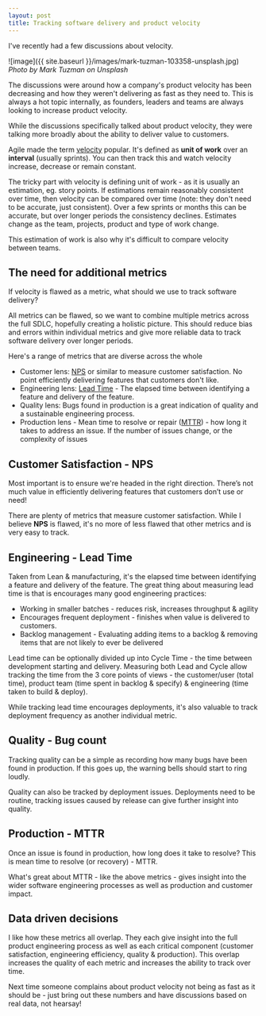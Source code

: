 ```yaml
---
layout: post
title: Tracking software delivery and product velocity
---
```


I've recently had a few discussions about velocity. 

![image]({{ site.baseurl }}/images/mark-tuzman-103358-unsplash.jpg)
*Photo by Mark Tuzman on Unsplash*

The discussions were around how a company's product velocity has been decreasing and how they weren't delivering as fast as they need to. This is always a hot topic internally, as founders, leaders and teams are always looking to increase product velocity. 

While the discussions specifically talked about product velocity, they were talking more broadly about the ability to deliver value to customers. 

Agile made the term [velocity](https://en.wikipedia.org/wiki/Velocity_(software_development)) popular. It's defined as **unit of work** over an **interval** (usually sprints). You can then track this and watch velocity increase, decrease or remain constant.

The tricky part with velocity is defining unit of work - as it is usually an estimation, eg. story points. If estimations remain reasonably consistent over time, then velocity can be compared over time (note: they don't need to be accurate, just consistent). Over a few sprints or months this can be accurate, but over longer periods the consistency declines. Estimates change as the team, projects, product and type of work change. 

This estimation of work is also why it's difficult to compare velocity between teams. 

## The need for additional metrics

If velocity is flawed as a metric, what should we use to track software delivery?

All metrics can be flawed, so we want to combine multiple metrics across the full SDLC, hopefully creating a holistic picture. This should reduce bias and errors within individual metrics and give more reliable data to track software delivery over longer periods. 

Here's a range of metrics that are diverse across the whole 

- Customer lens: [NPS](https://en.wikipedia.org/wiki/Net_Promoter) or similar to measure customer satisfaction. No point efficiently delivering features that customers don't like.
- Engineering lens: [Lead Time](https://en.wikipedia.org/wiki/Lead_time) - The elapsed time between identifying a feature and delivery of the feature.
- Quality lens: Bugs found in production is a great indication of quality and a sustainable engineering process.
- Production lens - Mean time to resolve or repair ([MTTR](https://en.wikipedia.org/wiki/Mean_time_to_repair)) - how long it takes to address an issue. If the number of issues change, or the complexity of issues

## Customer Satisfaction - NPS

Most important is to ensure we're headed in the right direction. There’s not much value in efficiently delivering features that customers don’t use or need! 

There are plenty of metrics that measure customer satisfaction. While I believe **NPS** is flawed, it's no more of less flawed that other metrics and is very easy to track.

## Engineering - Lead Time

Taken from Lean & manufacturing, it's the elapsed time between identifying a feature and delivery of the feature. The great thing about measuring lead time is that is encourages many good engineering practices:

- Working in smaller batches - reduces risk, increases throughput & agility
- Encourages frequent deployment - finishes when value is delivered to customers.
- Backlog management - Evaluating adding items to a backlog & removing items that are not likely to ever be delivered

Lead time can be optionally divided up into Cycle Time - the time between development starting and delivery. Measuring both Lead and Cycle allow tracking the time from the 3 core points of views - the customer/user (total time), product team (time spent in backlog & specify) & engineering (time taken to build & deploy).

While tracking lead time encourages deployments, it's also valuable to track deployment frequency as another individual metric.

## Quality - Bug count

Tracking quality can be a simple as recording how many bugs have been found in production. If this goes up, the warning bells should start to ring loudly. 

Quality can also be tracked by deployment issues. Deployments need to be routine, tracking issues caused by release can give further insight into quality.

## Production - MTTR

Once an issue is found in production, how long does it take to resolve? This is mean time to resolve (or recovery) - MTTR. 

What's great about MTTR - like the above metrics - gives insight into the wider software engineering processes as well as production and customer impact. 

## Data driven decisions

I like how these metrics all overlap. They each give insight into the full product engineering process as well as each critical component (customer satisfaction, engineering efficiency, quality & production). This overlap increases the quality of each metric and increases the ability to track over time. 

Next time someone complains about product velocity not being as fast as it should be - just bring out these numbers and have discussions based on real data, not hearsay!